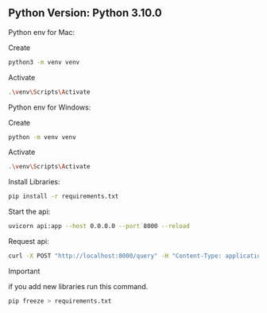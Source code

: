 <!-- @format -->

## Python Version: Python 3.10.0

Python env for Mac:

Create

```bash
python3 -m venv venv
```

Activate

```bash
.\venv\Scripts\Activate
```

Python env for Windows:

Create

```bash
python -m venv venv
```

Activate

```bash
.\venv\Scripts\Activate
```

Install Libraries:

```bash
pip install -r requirements.txt
```

Start the api:

```bash
uvicorn api:app --host 0.0.0.0 --port 8000 --reload
```

Request api:

```bash
curl -X POST "http://localhost:8000/query" -H "Content-Type: application/json" -d "{\"prompt\": \"i want to go to somewhere with a great view where i can also drink something\", \"latitude\": 40.985660, \"longitude\": 29.027361, \"radius\": 5000, \"num_results\": 5}"
```

> [!IMPORTANT]
> if you add new libraries run this command.
>
> ```bash
> pip freeze > requirements.txt
> ```

